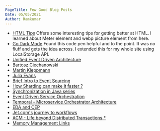 ```yaml
---
PageTitle: Few Good Blog Posts
Date: 05/05/2021
Author: Ramkumar
---
```


- [HTML Tips](https://markodenic.com/html-tips/)
Offers some interesting tips for getting better at HTML. I learned about Meter element and webp picture element from here. 
- [Go Dark Mode](https://codepen.io/silvawebdesigns2020/pen/WNwXYrL)
Found this code pen helpful and to the point. It was no fluff and gets the idea across. I extended this for my whole site using LocalStorage API.
- [Unified Event Driven Architecture](https://thenewstack.io/unified-event-driven-architecture-for-the-cloud-native-enterprise/)
- [Bartosz Ciechanowski](https://ciechanow.ski)
- [Martin Kleppmann](https://martin.kleppmann.com/archive.html)
- [Julia Evans](https://jvns.ca)
- [Brief Intro to Event Sourcing](https://www.eventstore.com/event-sourcing)
- [How Sharding can make it faster ?](https://stackoverflow.blog/2022/03/14/how-sharding-a-database-can-make-it-faster/)
- [Synchronization in Java series](https://blogs.oracle.com/javamagazine/post/java-thread-synchronization-synchronized-blocks-adhoc-locks?source=:em:nw:mt::::RC_WWMK200429P00043C0053:NSL400220891&elq_mid=217875&sh=0926141606142609293529351006&cmid=WWMK200429P00043C0053)
- [Event Driven Service Orchestration](https://dzone.com/articles/event-driven-orchestration-an-effective-microservi)
- [Temporal - Microservice Orchestrator Architecture](https://mikhail.io/2020/10/practical-approach-to-temporal-architecture/)
- [EDA and CEP](https://go.gridgain.com/rs/491-TWR-806/images/2021-04-13_AIMeetup_Using_Ignite_and_Drools.pdf)
- [Jet.com's journey to workflows](https://www.infoq.com/news/2019/02/migrate-microservices-workflows/)
- [ACM - Life beyond Distributed Transactions *](https://queue.acm.org/detail.cfm?id=3025012)
- [Memory Management Links](https://www.memorymanagement.org)